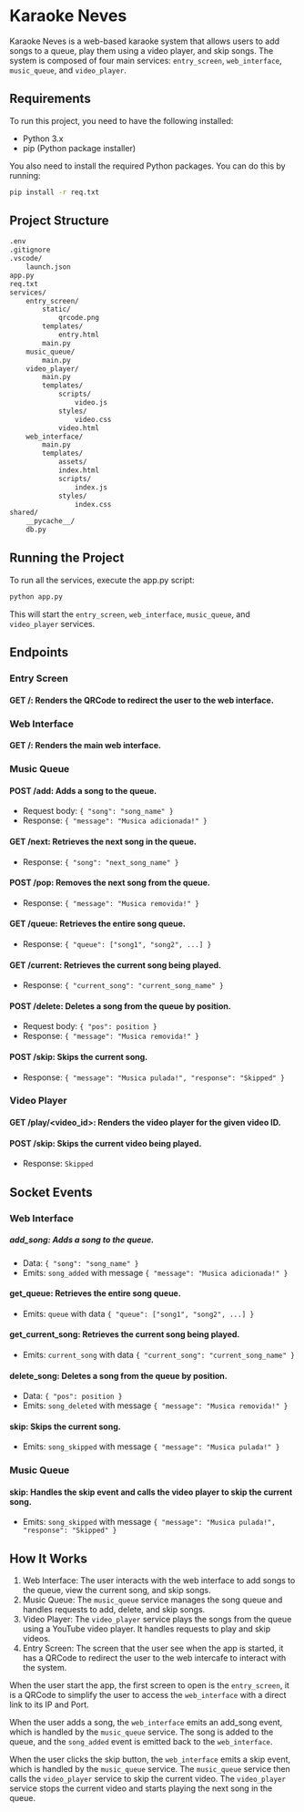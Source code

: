 # Karaoke Neves

Karaoke Neves is a web-based karaoke system that allows users to add songs to a queue, play them using a video player, and skip songs. The system is composed of four main services: `entry_screen`, `web_interface`, `music_queue`, and `video_player`.

## Requirements

To run this project, you need to have the following installed:

- Python 3.x
- pip (Python package installer)

You also need to install the required Python packages. You can do this by running:

```sh
pip install -r req.txt
```

## Project Structure

```sh
.env
.gitignore
.vscode/
    launch.json
app.py
req.txt
services/
    entry_screen/
        static/
            qrcode.png
        templates/
            entry.html
        main.py
    music_queue/
        main.py
    video_player/
        main.py
        templates/
            scripts/
                video.js
            styles/
                video.css
            video.html
    web_interface/
        main.py
        templates/
            assets/
            index.html
            scripts/
                index.js
            styles/
                index.css
shared/
    __pycache__/
    db.py
```

## Running the Project

To run all the services, execute the app.py script:

```sh
python app.py
```

This will start the `entry_screen`, `web_interface`, `music_queue`, and `video_player` services.

## Endpoints

### Entry Screen

#### GET /: Renders the QRCode to redirect the user to the web interface.

### Web Interface

#### GET /: Renders the main web interface.

### Music Queue

#### POST /add: Adds a song to the queue.
- Request body: `{ "song": "song_name" }`
- Response: `{ "message": "Musica adicionada!" }`

#### GET /next: Retrieves the next song in the queue.
- Response: `{ "song": "next_song_name" }`

#### POST /pop: Removes the next song from the queue.
- Response: `{ "message": "Musica removida!" }`

#### GET /queue: Retrieves the entire song queue.
- Response: `{ "queue": ["song1", "song2", ...] }`

#### GET /current: Retrieves the current song being played.
- Response: `{ "current_song": "current_song_name" }`

#### POST /delete: Deletes a song from the queue by position.
- Request body: `{ "pos": position }`
- Response: `{ "message": "Musica removida!" }`

#### POST /skip: Skips the current song.
- Response: `{ "message": "Musica pulada!", "response": "Skipped" }`

### Video Player

#### GET /play/<video_id>: Renders the video player for the given video ID.

#### POST /skip: Skips the current video being played.
- Response: `Skipped`

## Socket Events

### Web Interface

##### add_song: Adds a song to the queue.
- Data: `{ "song": "song_name" }`
- Emits: `song_added` with message `{ "message": "Musica adicionada!" }`

#### get_queue: Retrieves the entire song queue.
- Emits: `queue` with data `{ "queue": ["song1", "song2", ...] }`

#### get_current_song: Retrieves the current song being played.
- Emits: `current_song` with data `{ "current_song": "current_song_name" }`

#### delete_song: Deletes a song from the queue by position.
- Data: `{ "pos": position }`
- Emits: `song_deleted` with message `{ "message": "Musica removida!" }`

#### skip: Skips the current song.
- Emits: `song_skipped` with message `{ "message": "Musica pulada!" }`

### Music Queue

#### skip: Handles the skip event and calls the video player to skip the current song.
- Emits: `song_skipped` with message `{ "message": "Musica pulada!", "response": "Skipped" }`

## How It Works
1. Web Interface: The user interacts with the web interface to add songs to the queue, view the current song, and skip songs.
2. Music Queue: The `music_queue` service manages the song queue and handles requests to add, delete, and skip songs.
3. Video Player: The `video_player` service plays the songs from the queue using a YouTube video player. It handles requests to play and skip videos.
4. Entry Screen: The screen that the user see when the app is started, it has a QRCode to redirect the user to the web intercafe to interact with the system.

When the user start the app, the first screen to open is the `entry_screen`, it is a QRCode to simplify the user to access the `web_interface` with a direct link to its IP and Port.

When the user adds a song, the `web_interface` emits an add_song event, which is handled by the `music_queue` service. The song is added to the queue, and the `song_added` event is emitted back to the `web_interface`.

When the user clicks the skip button, the `web_interface` emits a skip event, which is handled by the `music_queue` service. The `music_queue` service then calls the `video_player` service to skip the current video. The `video_player` service stops the current video and starts playing the next song in the queue.